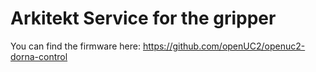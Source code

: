 # Arkitekt Service for the gripper 

You can find the firmware here: https://github.com/openUC2/openuc2-dorna-control